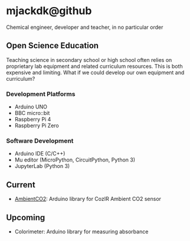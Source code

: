 # mjackdk@github

Chemical engineer, developer and teacher, in no particular order

## Open Science Education
Teaching science in secondary school or high school often relies on proprietary lab equipment and related curriculum resources. This is both expensive and limiting. What if we could develop our own equipment and curriculum?

### Development Platforms
- Arduino UNO
- BBC micro::bit
- Raspberry Pi 4
- Raspberry Pi Zero

### Software Development
- Arduino IDE (C/C++)
- Mu editor (MicroPython, CircuitPython, Python 3)
- JupyterLab (Python 3)

## Current

- [AmbientCO2](https://github.com/mjackdk/AmbientCO2): Arduino library for CozIR Ambient CO2 sensor

## Upcoming

- Colorimeter: Arduino library for measuring absorbance  
